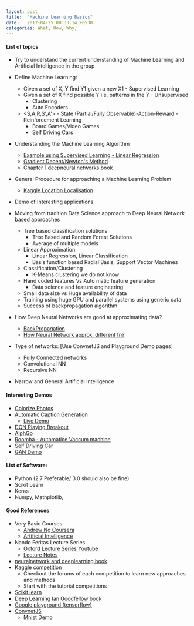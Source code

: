 ```yaml
---
layout: post
title:  "Machine Learning Basics"
date:   2017-04-25 00:33:14 +0530
categories: What, How, Why, 
---
```


#### List of topics
- Try to understand the current understanding of Machine Learning and Artificial Intelligence in the group
- Define Machine Learning:
	- Given a set of X, Y find Y1 given a new X1 - Supervised Learning
	- Given a set of X find possible Y i.e. patterns in the Y - Unsupervised
		- Clustering
		- Auto Encoders
	- <S,A,R,S',A'> - State (Partial/Fully Observable)-Action-Reward - Reinforcement Learning
		- Board Games/Video Games
		- Self Driving Cars
- Understanding the Machine Learning Algorithm
	- [Example using Supervised Learning - Linear Regression](http://www.cs.ubc.ca/~nando/540-2013/lectures/l2.pdf)
	- [Gradient Decent/Newton's Method](http://www.cs.ubc.ca/~nando/540-2013/lectures/l10.pdf)
	- [Chapter 1 deepneural networks book](http://neuralnetworksanddeeplearning.com/chap1.html)
- General Procedure for approaching a Machine Learning Problem
	- [Kaggle Location Localisation](https://github.com/nitthilan/kaggle_location_localisation_challenge)
- Demo of Interesting applications
- Moving from tradition Data Science approach to Deep Neural Network based approaches
	- Tree based classification solutions
		- Tree Based and Random Forest Solutions
		- Average of multiple models
	- Linear Approximation:
		- Linear Regression, Linear Classification
		- Basis function based Radial Basis, Support Vector Machines
	- Classification/Clustering
		- K-Means clustering we do not know
	- Hand coded features Vs Auto matic feature generation
		- Data science and feature engineering
	- Small data size vs Huge availability of data
	- Training using huge GPU and parallel systems using generic data
	- Success of backpropagation algorithm
- How Deep Neural Networks are good at approximating data?
	- [BackPropagation](http://neuralnetworksanddeeplearning.com/chap2.html)
	- [How Neural Network approx. different fn?](http://neuralnetworksanddeeplearning.com/chap4.html)

- Type of networks: [Use ConvnetJS and Playground Demo pages] 
	- Fully Connected networks
	- Convolutional NN
	- Recursive NN
- Narrow and General Artificial Intelligence

#### Interesting Demos
- [Colorize Photos](http://richzhang.github.io/colorization/)
- [Automatic Caption Generation](http://www.cs.toronto.edu/~nitish/nips2014demo/index.html)
	- [Live Demo](http://deeplearning.cs.toronto.edu/i2t)
- [DQN Playing Breakout](https://www.youtube.com/watch?v=V1eYniJ0Rnk)
- [AlphGo](https://www.youtube.com/watch?v=uvtRWWzuybo)
- [Roomba - Automatice Vaccum machine](https://www.irobot.com/For-the-Home/Vacuuming/Roomba.aspx)
- [Self Driving Car](https://waymo.com/)
- [GAN Demo](http://cs.stanford.edu/people/karpathy/gan/)

#### List of Software:
- Python (2.7 Preferable/ 3.0 should also be fine)
- Scikit Learn
- Keras
- Numpy, Mathplotlib, 

#### Good References
- Very Basic Courses:
	- [Andrew Ng Coursera](https://www.coursera.org/learn/machine-learning)
	- [Artificial Intelligence](https://www.udacity.com/course/intro-to-artificial-intelligence--cs271)
- Nando Feritas Lecture Series
	- [Oxford Lecture Series Youtube](https://www.youtube.com/playlist?list=PLE6Wd9FR--EfW8dtjAuPoTuPcqmOV53Fu)
	- [Lecture Notes](http://www.cs.ubc.ca/~nando/540-2013/lectures.html)
- [neuralnetwork and deeplearning book](http://neuralnetworksanddeeplearning.com/)
- [Kaggle competition](https://www.kaggle.com/competitions)
	- Checkout the forums of each competition to learn new approaches and methods
	- Start with the tutorial competitions
- [Scikit learn](http://scikit-learn.org/stable/)
- [Deep Learning Ian Goodfellow book](http://www.deeplearningbook.org/)
- [Google playground (tensorflow)](http://playground.tensorflow.org/)
- [ConvnetJS](http://cs.stanford.edu/people/karpathy/convnetjs/)
	- [Mnist Demo](http://cs.stanford.edu/people/karpathy/convnetjs/demo/mnist.html)